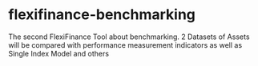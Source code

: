 # flexifinance-benchmarking
The second FlexiFinance Tool about benchmarking. 2 Datasets of Assets will be compared with performance measurement indicators as well as Single Index Model and others
